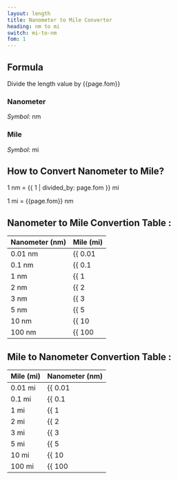 ```yaml
---
layout: length
title: Nanometer to Mile Converter
heading: nm to mi
switch: mi-to-nm
fom: 1
---
```


## Formula
Divide the length value by {{page.fom}}

### Nanometer
*Symbol*: nm

### Mile
*Symbol*: mi

## How to Convert Nanometer to Mile?
1 nm = {{ 1 | divided_by: page.fom }} mi

1 mi = {{page.fom}} nm

## Nanometer to Mile Convertion Table :

| Nanometer (nm) | Mile (mi) |
| ---- | ---- |
| 0.01 nm | {{ 0.01 | divided_by: page.fom | round: 5 }} mi |
| 0.1 nm | {{ 0.1 | divided_by: page.fom | round: 5 }} mi |
| 1 nm | {{ 1 | divided_by: page.fom | round: 5 }} mi |
| 2 nm | {{ 2 | divided_by: page.fom | round: 5 }} mi |
| 3 nm | {{ 3 | divided_by: page.fom | round: 5 }} mi |
| 5 nm | {{ 5 | divided_by: page.fom | round: 5 }} mi |
| 10 nm | {{ 10 | divided_by: page.fom | round: 5 }} mi |
| 100 nm | {{ 100 | divided_by: page.fom | round: 5 }} mi |

## Mile to Nanometer Convertion Table :

| Mile (mi) | Nanometer (nm) |
| ---- | ---- |
| 0.01 mi | {{ 0.01 | times: page.fom | round: 5 }} nm |
| 0.1 mi | {{ 0.1 | times: page.fom | round: 5 }} nm |
| 1 mi | {{ 1 | times: page.fom | round: 5 }} nm |
| 2 mi | {{ 2 | times: page.fom | round: 5 }} nm |
| 3 mi | {{ 3 | times: page.fom | round: 5 }} nm |
| 5 mi | {{ 5 | times: page.fom | round: 5 }} nm |
| 10 mi | {{ 10 | times: page.fom | round: 5 }} nm |
| 100 mi | {{ 100 | times: page.fom | round: 5 }} nm |

<script>
selectInput[0].selected = true
selectOutput[9].selected = true
</script>
